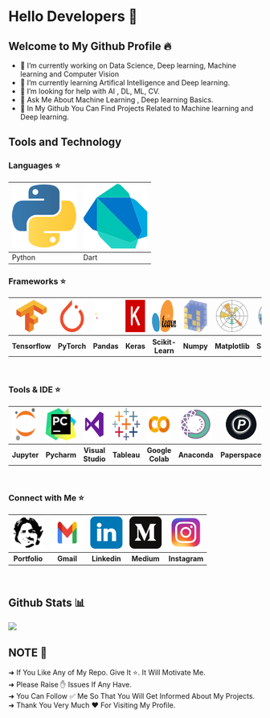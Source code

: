 # Hello Developers 🧠
## Welcome to My Github Profile 🔥

- 🔭 I’m currently working on Data Science, Deep learning, Machine learning and Computer Vision
- 🌱 I’m currently learning Artifical Intelligence and Deep learning.
- 🤔 I’m looking for help with AI , DL, ML, CV.
- 💬 Ask Me About Machine Learning , Deep learning Basics.
- 🌟 In My Github You Can Find Projects Related to Machine learning and Deep learning. 

## Tools and Technology

### Languages ⭐
<a href="https://www.python.org/"><img src="Images/python-icon.svg"></a> | <a href="https://dart.dev/"><img src="Images/dart.svg"></a>
  --|--
  Python|Dart

### Frameworks ⭐
<table>
  <tr>
    <th><a href="https://www.tensorflow.org/"><img src="Images/tensorflow-icon.svg" height="64" width="64"></a></th>
    <th><a href="https://www.pytorch.org/"><img src="Images/pytorch-icon.svg" height="64" width="64"></a></th> 
    <th><a href="https://pandas.pydata.org/"><img src="Images/pandas_white2.svg" height="64" width="64"></a></th>
    <th><a href="https://keras.io/"><img src="Images/keras.svg" height="64" width="64"></a></th>
    <th><a href="https://scikit-learn.org/"><img src="Images/scikit-learn2.svg" height="64" width="64"></a></th>
    <th><a href="https://numpy.org/"><img src="Images/numpy-icon.svg" height="64" width="64"></a></th>
    <th><a href="https://matplotlib.org/"><img src="Images/Matplotlib_icon.svg" height="64" width="64"></a></th>
    <th><a href="https://seaborn.pydata.org/"><img src="Images/seaborn2.svg" height="64" width="64"></a></th>
    <th><a href="https://flutter.dev/"><img src="Images/flutter.svg" height="64" width="64"></a></th>
  </tr>
  <tr>
    <th>Tensorflow</th>
    <th>PyTorch</th>
    <th>Pandas</th>
    <th>Keras</th>
    <th>Scikit-Learn</th>
    <th>Numpy</th>
    <th>Matplotlib</th>
    <th>Seaborn</th>
    <th>Flutter</th>
  </tr>
</table><br>

### Tools & IDE ⭐
<table>
  <tr>
    <th><a href="https://jupyter.org/"><img src="Images/jupyter-icon.svg" height="64" width="64"></a></th>
    <th><a href="https://www.jetbrains.com/pycharm/"><img src="Images/pycharm.svg" height="64" width="64"></a></th> 
    <th><a href="https://code.visualstudio.com/"><img src="Images/visual-studio.png" height="64" width="64"></a></th>
    <th><a href="https://www.tableau.com/"><img src="Images/tableau.svg" height="64" width="64"></a></th>
    <th><a href="https://colab.research.google.com/"><img src="Images/google-colab.png" height="64" width="64"></a></th>
    <th><a href="https://www.anaconda.com/"><img src="Images/anaconda.png" height="64" width="64"></a></th>
    <th><a href="https://www.paperspace.com/"><img src="Images/paperspace2.jpg" height="64" width="64"></a></th>
  </tr>
  <tr>
    <th>Jupyter</th>
    <th>Pycharm</th>
    <th>Visual Studio</th>
    <th>Tableau</th>
    <th>Google Colab</th>
    <th>Anaconda</th>
    <th>Paperspace</th>
  </tr>
</table><br>

### Connect with Me ⭐
<table>
  <tr>
    <th><a href="https://manthan-bhikadiya.wixsite.com/profile"><img src="Images/manthan logo.jpg"  height="64" width="64"></a></th>
    <th><a href="mailto: bhikadiyamanthan@gmail.com"><img src="Images/Gmail-Logo..svg"  height="64" width="64"></a></th>
    <th><a href="https://www.linkedin.com/in/manthanbhikadiya"><img src="Images/linkedin-tile.svg"  height="64" width="64"></a></th>
    <th><a href="https://manthan-bhikadiya.medium.com/"><img src="Images/medium.svg"  height="64" width="64"></a></th>
    <th><a href="https://www.instagram.com/manthan.bhikadiya"><img src="Images/instagram.png"  height="64" width="64"></a></th>
  </tr>
  <tr>
    <th>Portfolio</th>
    <th>Gmail</th>
    <th>Linkedin</th> 
    <th>Medium</th>
    <th>Instagram</th>
  </tr>
</table><br>


## Github Stats 📊
<img src="https://camo.githubusercontent.com/b6d1a24405745acf1511652062e2a09a958f79980aa55454a838ec42ef7ef958/68747470733a2f2f6769746875622d726561646d652d73746174732e76657263656c2e6170702f6170693f757365726e616d653d6d616e7468616e38392d7079262673686f775f69636f6e733d74727565267469746c655f636f6c6f723d6666666666662669636f6e5f636f6c6f723d62623261636626746578745f636f6c6f723d6461663764632662675f636f6c6f723d313531353135">


## NOTE 🔴
➜ If You Like Any of My Repo. Give It ⭐. It Will Motivate Me. <br>
➜ Please Raise ✋ Issues If Any Have. <br>
➜ You Can Follow ✅ Me So That You Will Get Informed About My Projects. <br>
➜ Thank You Very Much ❤️ For Visiting My Profile.






